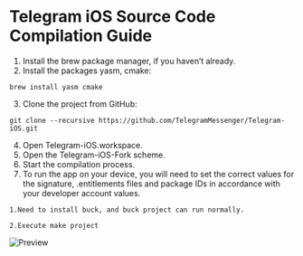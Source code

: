 # Telegram iOS Source Code Compilation Guide

1. Install the brew package manager, if you haven’t already.
2. Install the packages yasm, cmake:
```
brew install yasm cmake
```
3. Clone the project from GitHub:

```
git clone --recursive https://github.com/TelegramMessenger/Telegram-iOS.git
```
4. Open Telegram-iOS.workspace.
5. Open the Telegram-iOS-Fork scheme.
6. Start the compilation process.
7. To run the app on your device, you will need to set the correct values for the signature, .entitlements files and package IDs in accordance with your developer account values.


```
1.Need to install buck, and buck project can run normally.

2.Execute make project
```
![Preview](https://upload-images.jianshu.io/upload_images/1979970-d859f539301f9038.gif?imageMogr2/auto-orient/strip)
